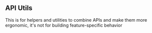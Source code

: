 ## API Utils

This is for helpers and utilities to combine APIs and make them more ergonomic, it's not for building feature-specific behavior